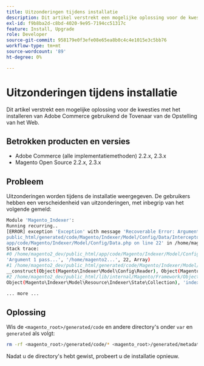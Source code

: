 ```yaml
---
title: Uitzonderingen tijdens installatie
description: Dit artikel verstrekt een mogelijke oplossing voor de kwesties met het installeren van Adobe Commerce gebruikend de Tovenaar van de Opstelling van het Web.
exl-id: f9b8ba2d-c8bd-4020-9e95-7194cc51317c
feature: Install, Upgrade
role: Developer
source-git-commit: 958179e0f3efe08e65ea8b0c4c4e1015e3c5bb76
workflow-type: tm+mt
source-wordcount: '89'
ht-degree: 0%

---
```


# Uitzonderingen tijdens installatie

Dit artikel verstrekt een mogelijke oplossing voor de kwesties met het installeren van Adobe Commerce gebruikend de Tovenaar van de Opstelling van het Web.

## Betrokken producten en versies

* Adobe Commerce (alle implementatiemethoden) 2.2.x, 2.3.x
* Magento Open Source 2.2.x, 2.3.x

## Probleem

Uitzonderingen worden tijdens de installatie weergegeven. De gebruikers hebben een verscheidenheid van uitzonderingen, met inbegrip van het volgende gemeld:

```bash
Module 'Magento_Indexer':
Running recurring..
[ERROR] exception 'Exception' with message 'Recoverable Error: Argument 1 passed to Magento\Indexer\Model\Config\Data::__construct() must be an instance of Magento\Framework\Indexer\Config\Reader, instance of Magento\Indexer\Model\Config\Reader given, called in /home/magento2_dev/
public_html/generated/code/Magento/Indexer/Model/Config/Data/Interceptor.php on line 14 and defined in /home/magento2_dev/public_html/
app/code/Magento/Indexer/Model/Config/Data.php on line 22' in /home/magento2_dev/public_html/lib/internal/Magento/Framework/App/ErrorHandler.php:67
Stack trace:
#0 /home/magento2_dev/public_html/app/code/Magento/Indexer/Model/Config/Data.php(22): Magento\Framework\App\ErrorHandler->handler(4096,
'Argument 1 pass...', '/home/magento2...', 22, Array)
#1 /home/magento2_dev/public_html/generated/code/Magento/Indexer/Model/Config/Data/Interceptor.php(14): Magento\Indexer\Model\Config\Data->
__construct(Object(Magento\Indexer\Model\Config\Reader), Object(Magento\Framework\App\Cache\Type\Config), Object(Magento\Indexer\Model\Resource\Indexer\State\Collection), 'indexer_config')
#2 /home/magento2_dev/public_html/lib/internal/Magento/Framework/ObjectManager/Factory/AbstractFactory.php(103): Magento\Indexer\Model\Config\Data\Interceptor->__construct(Object(Magento\Indexer\Model\Config\Reader), Object(Magento\Framework\App\Cache\Type\Config),
Object(Magento\Indexer\Model\Resource\Indexer\State\Collection), 'indexer_config')

... more ...
```

## Oplossing

Wis de `<magento_root>/generated/code` en andere directory&#39;s onder `var` en `generated` als volgt:

```bash
rm -rf <magento_root>/generated/code/* <magento_root>/generated/metadata/* <magento_root>/var/cache/*
```

Nadat u de directory&#39;s hebt gewist, probeert u de installatie opnieuw.
